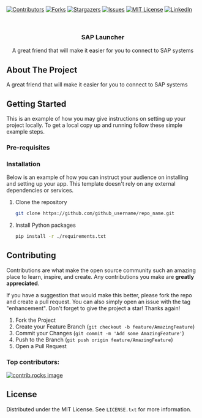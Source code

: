 [![Contributors][contributors-shield]][contributors-url]
[![Forks][forks-shield]][forks-url]
[![Stargazers][stars-shield]][stars-url]
[![Issues][issues-shield]][issues-url]
[![MIT License][license-shield]][license-url]
[![LinkedIn][linkedin-shield]][linkedin-url] 

<br />
<div align="center">
  <!-- <a href="https://github.com/tariktekin8/sap-launcher">
    <img src="images/logo.png" alt="Logo" width="80" height="80">
  </a> -->

  <h3 align="center">SAP Launcher</h3>

  <p align="center">
    A great friend that will make it easier for you to connect to SAP systems
    <br />
  </p>
</div>
 
## About The Project

A great friend that will make it easier for you to connect to SAP systems

## Getting Started

This is an example of how you may give instructions on setting up your project locally.
To get a local copy up and running follow these simple example steps.

### Pre-requisites


 
### Installation

Below is an example of how you can instruct your audience on installing and setting up your app. This template doesn't rely on any external dependencies or services.

1. Clone the repository

   ```sh
   git clone https://github.com/github_username/repo_name.git
   ```
2. Install Python packages
   ```sh
   pip install -r ./requirements.txt
   ```

<!-- ## Usage

Use this space to show useful examples of how a project can be used. Additional screenshots, code examples and demos work well in this space. You may also link to more resources. -->

## Contributing

Contributions are what make the open source community such an amazing place to learn, inspire, and create. Any contributions you make are **greatly appreciated**.

If you have a suggestion that would make this better, please fork the repo and create a pull request. You can also simply open an issue with the tag "enhancement".
Don't forget to give the project a star! Thanks again!

1. Fork the Project
2. Create your Feature Branch (`git checkout -b feature/AmazingFeature`)
3. Commit your Changes (`git commit -m 'Add some AmazingFeature'`)
4. Push to the Branch (`git push origin feature/AmazingFeature`)
5. Open a Pull Request

### Top contributors:

<a href="https://github.com/tariktekin8/sap-launcher/graphs/contributors">
  <img src="https://contrib.rocks/image?repo=tariktekin8/sap-launcher" alt="contrib.rocks image" />
</a>

## License

Distributed under the MIT License. See `LICENSE.txt` for more information.

[contributors-shield]: https://img.shields.io/github/contributors/tariktekin8/sap-launcher.svg?style=for-the-badge
[contributors-url]: https://github.com/tariktekin8/sap-launcher/graphs/contributors
[forks-shield]: https://img.shields.io/github/forks/tariktekin8/sap-launcher.svg?style=for-the-badge
[forks-url]: https://github.com/tariktekin8/sap-launcher/network/members
[stars-shield]: https://img.shields.io/github/stars/tariktekin8/sap-launcher.svg?style=for-the-badge
[stars-url]: https://github.com/tariktekin8/sap-launcher/stargazers
[issues-shield]: https://img.shields.io/github/issues/tariktekin8/sap-launcher.svg?style=for-the-badge
[issues-url]: https://github.com/tariktekin8/sap-launcher/issues

[license-shield]: https://img.shields.io/github/license/tariktekin8/sap-launcher.svg?style=for-the-badge
[license-url]: https://github.com/tariktekin8/sap-launcher/blob/master/LICENSE

[linkedin-shield]: https://img.shields.io/badge/-LinkedIn-black.svg?style=for-the-badge&logo=linkedin&colorB=0072B1
[linkedin-url]: https://linkedin.com/in/tariktekin8 

[product-screenshot]: images/screenshot.png
[Next.js]: https://img.shields.io/badge/next.js-000000?style=for-the-badge&logo=nextdotjs&logoColor=white
[Next-url]: https://nextjs.org/
[React.js]: https://img.shields.io/badge/React-20232A?style=for-the-badge&logo=react&logoColor=61DAFB
[React-url]: https://reactjs.org/
[Vue.js]: https://img.shields.io/badge/Vue.js-35495E?style=for-the-badge&logo=vuedotjs&logoColor=4FC08D
[Vue-url]: https://vuejs.org/
[Angular.io]: https://img.shields.io/badge/Angular-DD0031?style=for-the-badge&logo=angular&logoColor=white
[Angular-url]: https://angular.io/
[Svelte.dev]: https://img.shields.io/badge/Svelte-4A4A55?style=for-the-badge&logo=svelte&logoColor=FF3E00
[Svelte-url]: https://svelte.dev/
[Laravel.com]: https://img.shields.io/badge/Laravel-FF2D20?style=for-the-badge&logo=laravel&logoColor=white
[Laravel-url]: https://laravel.com
[Bootstrap.com]: https://img.shields.io/badge/Bootstrap-563D7C?style=for-the-badge&logo=bootstrap&logoColor=white
[Bootstrap-url]: https://getbootstrap.com
[JQuery.com]: https://img.shields.io/badge/jQuery-0769AD?style=for-the-badge&logo=jquery&logoColor=white
[JQuery-url]: https://jquery.com 